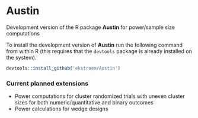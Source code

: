 # Austin

Development version of the R package **Austin** for power/sample size computations

To install the development version of **Austin** run the following
command from within R (this requires that the `devtools` package is
already installed on the system).

```r
devtools::install_github('ekstroem/Austin')
```



### Current planned extensions

* Power computations for cluster randomized trials with uneven cluster
sizes for both numeric/quantitative and binary outcomes
* Power calculations for wedge designs

